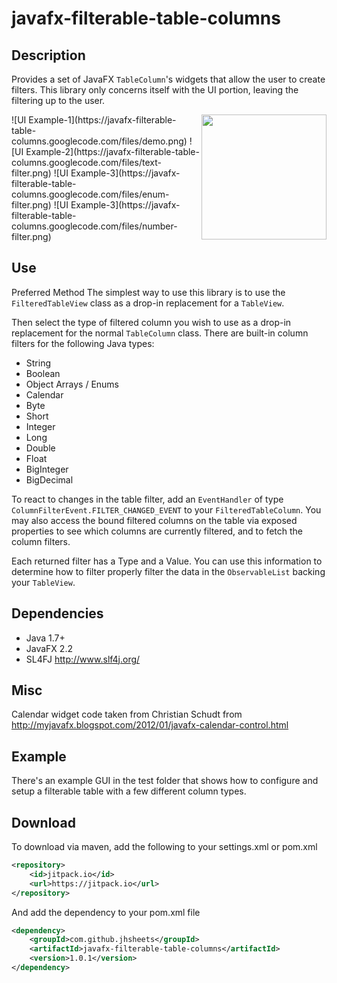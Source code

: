 # javafx-filterable-table-columns
## Description
Provides a set of JavaFX ```TableColumn```'s widgets that allow the user to create filters.  This library only concerns itself with the UI portion, leaving the filtering up to the user.

<img align="right" width="200" src="https://javafx-filterable-table-columns.googlecode.com/files/calendar-filter.png">
![UI Example-1](https://javafx-filterable-table-columns.googlecode.com/files/demo.png)
![UI Example-2](https://javafx-filterable-table-columns.googlecode.com/files/text-filter.png)
![UI Example-3](https://javafx-filterable-table-columns.googlecode.com/files/enum-filter.png)
![UI Example-3](https://javafx-filterable-table-columns.googlecode.com/files/number-filter.png)

## Use
Preferred Method
The simplest way to use this library is to use the ```FilteredTableView``` class as a drop-in replacement for a ```TableView```.

Then select the type of filtered column you wish to use as a drop-in replacement for the normal ```TableColumn``` class. There are built-in column filters for the following Java types:

* String
* Boolean
* Object Arrays / Enums
* Calendar
* Byte
* Short
* Integer
* Long
* Double
* Float
* BigInteger
* BigDecimal

To react to changes in the table filter, add an ```EventHandler``` of type ```ColumnFilterEvent.FILTER_CHANGED_EVENT``` to your ```FilteredTableColumn```. You may also access the bound filtered columns on the table via exposed properties to see which columns are currently filtered, and to fetch the column filters.

Each returned filter has a Type and a Value. You can use this information to determine how to filter properly filter the data in the ```ObservableList``` backing your ```TableView```.

## Dependencies
* Java 1.7+
* JavaFX 2.2
* SL4FJ http://www.slf4j.org/

## Misc
Calendar widget code taken from Christian Schudt from http://myjavafx.blogspot.com/2012/01/javafx-calendar-control.html

## Example
There's an example GUI in the test folder that shows how to configure and setup a filterable table with a few different column types.

## Download
To download via maven, add the following to your settings.xml or pom.xml
```xml
<repository>
    <id>jitpack.io</id>
    <url>https://jitpack.io</url>
</repository>
```
And add the dependency to your pom.xml file
```xml
<dependency>
    <groupId>com.github.jhsheets</groupId>
    <artifactId>javafx-filterable-table-columns</artifactId>
    <version>1.0.1</version>
</dependency>
```
